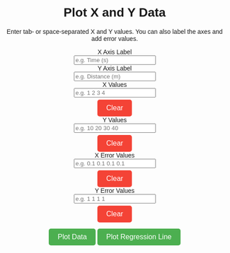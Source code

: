 <!DOCTYPE html>
<html lang="en">
<head>
  <meta charset="UTF-8" />
  <meta name="viewport" content="width=device-width, initial-scale=1.0"/>
  <title>Plot X and Y Data</title>
  <style>
    body {
      font-family: Arial, sans-serif;
      text-align: center;
      margin: 50px;
    }

    .input-section {
      display: flex;
      flex-wrap: wrap;
      justify-content: center;
      gap: 20px;
      margin: 20px 0;
    }

    .input-box {
      display: flex;
      flex-direction: column;
      align-items: center;
    }

    input[type="text"] {
      width: 200px;
      padding: 10px;
      font-size: 16px;
      margin-bottom: 5px;
    }

    button {
      padding: 10px 20px;
      font-size: 16px;
      cursor: pointer;
      background-color: #4CAF50;
      color: white;
      border: none;
      border-radius: 5px;
    }

    button:hover {
      background-color: #45a049;
    }

    .clear-button {
      background-color: #f44336;
      margin-top: 5px;
    }

    .clear-button:hover {
      background-color: #d32f2f;
    }

    #chart-container {
      margin-top: 50px;
      width: 100%;
      height: 80vh;
    }

    canvas {
      width: 100% !important;
      height: 100% !important;
    }
  </style>
  <script src="https://cdn.jsdelivr.net/npm/chart.js"></script>
</head>
<body>
  <h1>Plot X and Y Data</h1>
  <p>Enter tab- or space-separated X and Y values. You can also label the axes and add error values.</p>

  <div class="input-section">
    <div class="input-box">
      <label for="xLabel">X Axis Label</label>
      <input type="text" id="xLabel" placeholder="e.g. Time (s)">
    </div>
    <div class="input-box">
      <label for="yLabel">Y Axis Label</label>
      <input type="text" id="yLabel" placeholder="e.g. Distance (m)">
    </div>
    <div class="input-box">
      <label for="xValues">X Values</label>
      <input type="text" id="xValues" placeholder="e.g. 1 2 3 4">
      <button class="clear-button" onclick="clearInput('xValues')">Clear</button>
    </div>
    <div class="input-box">
      <label for="yValues">Y Values</label>
      <input type="text" id="yValues" placeholder="e.g. 10 20 30 40">
      <button class="clear-button" onclick="clearInput('yValues')">Clear</button>
    </div>
    <div class="input-box">
      <label for="xErrors">X Error Values</label>
      <input type="text" id="xErrors" placeholder="e.g. 0.1 0.1 0.1 0.1">
      <button class="clear-button" onclick="clearInput('xErrors')">Clear</button>
    </div>
    <div class="input-box">
      <label for="yErrors">Y Error Values</label>
      <input type="text" id="yErrors" placeholder="e.g. 1 1 1 1">
      <button class="clear-button" onclick="clearInput('yErrors')">Clear</button>
    </div>
  </div>

  <button onclick="plotGraph()">Plot Data</button>
  <button onclick="plotRegressionLine()">Plot Regression Line</button>

  <div id="chart-container">
    <canvas id="myChart"></canvas>
  </div>

  <script>
    let chart;

    function plotGraph() {
      const ctx = document.getElementById('myChart').getContext('2d');

      const xInput = document.getElementById('xValues').value.trim();
      const yInput = document.getElementById('yValues').value.trim();
      const xLabel = document.getElementById('xLabel').value || 'X Values';
      const yLabel = document.getElementById('yLabel').value || 'Y Values';

      if (!xInput || !yInput) {
        alert('Please enter both X and Y values.');
        return;
      }

      const xValues = xInput.split(/\s+/).map(val => parseFloat(val.trim()));
      const yValues = yInput.split(/\s+/).map(val => parseFloat(val.trim()));

      if (xValues.some(isNaN) || yValues.some(isNaN)) {
        alert('Please ensure all inputs are valid numbers.');
        return;
      }

      if (xValues.length !== yValues.length) {
        alert('X and Y values must have the same length.');
        return;
      }

      if (chart) {
        chart.destroy();
      }

      chart = new Chart(ctx, {
        type: 'scatter',
        data: {
          datasets: [{
            label: 'Data Points',
            data: xValues.map((x, i) => ({ x: x, y: yValues[i] })),
            borderColor: 'rgba(54, 162, 235, 1)',
            backgroundColor: 'rgba(54, 162, 235, 0.2)',
            pointRadius: 5,
            pointStyle: 'crossRot',
            pointBorderColor: 'black',
            pointBackgroundColor: 'transparent',
            showLine: false,
          }]
        },
        options: {
          responsive: true,
          scales: {
            x: {
              title: {
                display: true,
                text: xLabel,
              },
            },
            y: {
              title: {
                display: true,
                text: yLabel,
              },
            },
          },
        },
      });
    }

    function plotRegressionLine() {
      const xInput = document.getElementById('xValues').value.trim();
      const yInput = document.getElementById('yValues').value.trim();

      if (!xInput || !yInput) {
        alert('Please enter both X and Y values.');
        return;
      }

      const xValues = xInput.split(/\s+/).map(val => parseFloat(val.trim()));
      const yValues = yInput.split(/\s+/).map(val => parseFloat(val.trim()));

      if (xValues.some(isNaN) || yValues.some(isNaN)) {
        alert('Please ensure all inputs are valid numbers.');
        return;
      }

      if (xValues.length !== yValues.length) {
        alert('X and Y values must have the same length.');
        return;
      }

      const weights = Array(xValues.length).fill(1);
      const data = xValues.map((x, i) => [x, yValues[i]]);
      const { beta0, beta1, seBeta0, seBeta1 } = weightedLinearRegressionWithErrors(data, weights);

      const minX = Math.min(...xValues);
      const maxX = Math.max(...xValues);
      const lineX = [minX, maxX];
      const lineY = lineX.map(x => beta1 * x + beta0);

      Chart.register({
        id: 'regressionEquation',
        beforeDraw(chart) {
          const ctx = chart.ctx;
          const chartArea = chart.chartArea;
          const x = chartArea.left + (chartArea.right - chartArea.left) * 0.4;
          const y = chartArea.top + (chartArea.bottom - chartArea.top) * 0.75;

          ctx.save();
          ctx.fillStyle = 'black';
          ctx.font = '16px Arial';

          const beta1Formatted = formatWithError(beta1, seBeta1);
          const beta0Formatted = formatWithError(beta0, seBeta0);
          ctx.fillText(`Y = ${beta1Formatted} X + ${beta0Formatted}`, x, y);
          ctx.restore();
        }
      });

      chart.data.datasets.push({
        label: 'Regression Line',
        data: lineX.map((x, i) => ({ x: x, y: lineY[i] })),
        borderColor: 'rgba(255, 99, 132, 1)',
        borderWidth: 2,
        showLine: true,
        fill: false,
        tension: 0,
      });

      chart.update();
    }

    function clearInput(inputId) {
      document.getElementById(inputId).value = '';
    }

    function weightedLinearRegressionWithErrors(data, weights) {
      const n = data.length;
      const x = data.map(d => d[0]);
      const y = data.map(d => d[1]);

      const sum = arr => arr.reduce((a, b) => a + b, 0);
      const sumw = sum(weights);
      const sumwx = sum(x.map((val, i) => weights[i] * val));
      const sumwy = sum(y.map((val, i) => weights[i] * val));
      const sumwxy = sum(x.map((val, i) => weights[i] * val * y[i]));
      const sumwx2 = sum(x.map((val, i) => weights[i] * val * val));

      const xbar = sumwx / sumw;
      const ybar = sumwy / sumw;

      const beta1 = (sumwxy - sumwx * ybar) / (sumwx2 - sumwx * xbar);
      const beta0 = ybar - beta1 * xbar;

      let rss = 0;
      for (let i = 0; i < n; i++) {
        const fit = beta1 * x[i] + beta0;
        rss += weights[i] * Math.pow(y[i] - fit, 2);
      }

      const dfw = sumw - 2;
      const svar = rss / dfw;
      const xxbar = sum(x.map((val, i) => weights[i] * Math.pow(val - xbar, 2)));
      const svar1 = svar / xxbar;
      const svar0 = svar * sumwx2 / (sumw * xxbar);

      return {
        beta0,
        beta1,
        seBeta0: Math.sqrt(svar0),
        seBeta1: Math.sqrt(svar1),
      };
    }

    function formatWithError(value, error) {
      const valueParts = value.toExponential().split('e');
      const errorParts = error.toExponential().split('e');

      const valueMantissa = parseFloat(valueParts[0]);
      const valueExponent = parseInt(valueParts[1], 10);
      const errorMantissa = parseFloat(errorParts[0]);
      const errorExponent = parseInt(errorParts[1], 10);

      const adjustedError = errorMantissa * Math.pow(10, errorExponent - valueExponent);

      const superscript = valueExponent.toString().split('').map(char => ({
        '0': '⁰', '1': '¹', '2': '²', '3': '³', '4': '⁴',
        '5': '⁵', '6': '⁶', '7': '⁷', '8': '⁸', '9': '⁹', '-': '⁻'
      })[char] || '').join('');

      return `(${valueMantissa.toFixed(3)} ± ${adjustedError.toFixed(3)})×10${superscript}`;
    }
  </script>
</body>
</html>
